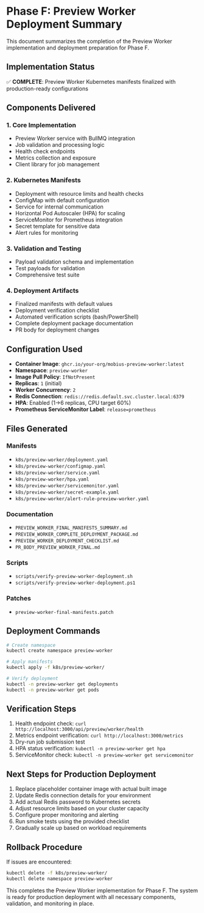 # Phase F: Preview Worker Deployment Summary

This document summarizes the completion of the Preview Worker implementation and deployment preparation for Phase F.

## Implementation Status

✅ **COMPLETE**: Preview Worker Kubernetes manifests finalized with production-ready configurations

## Components Delivered

### 1. Core Implementation
- Preview Worker service with BullMQ integration
- Job validation and processing logic
- Health check endpoints
- Metrics collection and exposure
- Client library for job management

### 2. Kubernetes Manifests
- Deployment with resource limits and health checks
- ConfigMap with default configuration
- Service for internal communication
- Horizontal Pod Autoscaler (HPA) for scaling
- ServiceMonitor for Prometheus integration
- Secret template for sensitive data
- Alert rules for monitoring

### 3. Validation and Testing
- Payload validation schema and implementation
- Test payloads for validation
- Comprehensive test suite

### 4. Deployment Artifacts
- Finalized manifests with default values
- Deployment verification checklist
- Automated verification scripts (bash/PowerShell)
- Complete deployment package documentation
- PR body for deployment changes

## Configuration Used

- **Container Image**: `ghcr.io/your-org/mobius-preview-worker:latest`
- **Namespace**: `preview-worker`
- **Image Pull Policy**: `IfNotPresent`
- **Replicas**: `1` (initial)
- **Worker Concurrency**: `2`
- **Redis Connection**: `redis://redis.default.svc.cluster.local:6379`
- **HPA**: Enabled (1→6 replicas, CPU target 60%)
- **Prometheus ServiceMonitor Label**: `release=prometheus`

## Files Generated

### Manifests
- `k8s/preview-worker/deployment.yaml`
- `k8s/preview-worker/configmap.yaml`
- `k8s/preview-worker/service.yaml`
- `k8s/preview-worker/hpa.yaml`
- `k8s/preview-worker/servicemonitor.yaml`
- `k8s/preview-worker/secret-example.yaml`
- `k8s/preview-worker/alert-rule-preview-worker.yaml`

### Documentation
- `PREVIEW_WORKER_FINAL_MANIFESTS_SUMMARY.md`
- `PREVIEW_WORKER_COMPLETE_DEPLOYMENT_PACKAGE.md`
- `PREVIEW_WORKER_DEPLOYMENT_CHECKLIST.md`
- `PR_BODY_PREVIEW_WORKER_FINAL.md`

### Scripts
- `scripts/verify-preview-worker-deployment.sh`
- `scripts/verify-preview-worker-deployment.ps1`

### Patches
- `preview-worker-final-manifests.patch`

## Deployment Commands

```bash
# Create namespace
kubectl create namespace preview-worker

# Apply manifests
kubectl apply -f k8s/preview-worker/

# Verify deployment
kubectl -n preview-worker get deployments
kubectl -n preview-worker get pods
```

## Verification Steps

1. Health endpoint check: `curl http://localhost:3000/api/preview/worker/health`
2. Metrics endpoint verification: `curl http://localhost:3000/metrics`
3. Dry-run job submission test
4. HPA status verification: `kubectl -n preview-worker get hpa`
5. ServiceMonitor check: `kubectl -n preview-worker get servicemonitor`

## Next Steps for Production Deployment

1. Replace placeholder container image with actual built image
2. Update Redis connection details for your environment
3. Add actual Redis password to Kubernetes secrets
4. Adjust resource limits based on your cluster capacity
5. Configure proper monitoring and alerting
6. Run smoke tests using the provided checklist
7. Gradually scale up based on workload requirements

## Rollback Procedure

If issues are encountered:

```bash
kubectl delete -f k8s/preview-worker/
kubectl delete namespace preview-worker
```

This completes the Preview Worker implementation for Phase F. The system is ready for production deployment with all necessary components, validation, and monitoring in place.